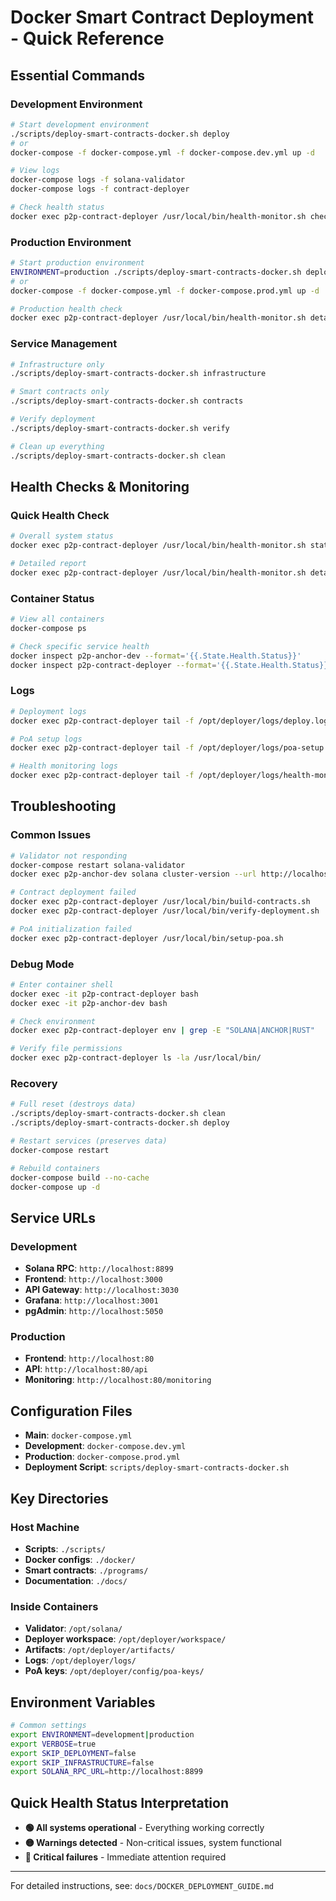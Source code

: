 # Docker Smart Contract Deployment - Quick Reference

## Essential Commands

### Development Environment
```bash
# Start development environment
./scripts/deploy-smart-contracts-docker.sh deploy
# or
docker-compose -f docker-compose.yml -f docker-compose.dev.yml up -d

# View logs
docker-compose logs -f solana-validator
docker-compose logs -f contract-deployer

# Check health status
docker exec p2p-contract-deployer /usr/local/bin/health-monitor.sh check
```

### Production Environment
```bash
# Start production environment
ENVIRONMENT=production ./scripts/deploy-smart-contracts-docker.sh deploy
# or
docker-compose -f docker-compose.yml -f docker-compose.prod.yml up -d

# Production health check
docker exec p2p-contract-deployer /usr/local/bin/health-monitor.sh detailed
```

### Service Management
```bash
# Infrastructure only
./scripts/deploy-smart-contracts-docker.sh infrastructure

# Smart contracts only
./scripts/deploy-smart-contracts-docker.sh contracts

# Verify deployment
./scripts/deploy-smart-contracts-docker.sh verify

# Clean up everything
./scripts/deploy-smart-contracts-docker.sh clean
```

## Health Checks & Monitoring

### Quick Health Check
```bash
# Overall system status
docker exec p2p-contract-deployer /usr/local/bin/health-monitor.sh status

# Detailed report
docker exec p2p-contract-deployer /usr/local/bin/health-monitor.sh detailed
```

### Container Status
```bash
# View all containers
docker-compose ps

# Check specific service health
docker inspect p2p-anchor-dev --format='{{.State.Health.Status}}'
docker inspect p2p-contract-deployer --format='{{.State.Health.Status}}'
```

### Logs
```bash
# Deployment logs
docker exec p2p-contract-deployer tail -f /opt/deployer/logs/deploy.log

# PoA setup logs
docker exec p2p-contract-deployer tail -f /opt/deployer/logs/poa-setup.log

# Health monitoring logs
docker exec p2p-contract-deployer tail -f /opt/deployer/logs/health-monitor.log
```

## Troubleshooting

### Common Issues
```bash
# Validator not responding
docker-compose restart solana-validator
docker exec p2p-anchor-dev solana cluster-version --url http://localhost:8899

# Contract deployment failed
docker exec p2p-contract-deployer /usr/local/bin/build-contracts.sh
docker exec p2p-contract-deployer /usr/local/bin/verify-deployment.sh

# PoA initialization failed
docker exec p2p-contract-deployer /usr/local/bin/setup-poa.sh
```

### Debug Mode
```bash
# Enter container shell
docker exec -it p2p-contract-deployer bash
docker exec -it p2p-anchor-dev bash

# Check environment
docker exec p2p-contract-deployer env | grep -E "SOLANA|ANCHOR|RUST"

# Verify file permissions
docker exec p2p-contract-deployer ls -la /usr/local/bin/
```

### Recovery
```bash
# Full reset (destroys data)
./scripts/deploy-smart-contracts-docker.sh clean
./scripts/deploy-smart-contracts-docker.sh deploy

# Restart services (preserves data)
docker-compose restart

# Rebuild containers
docker-compose build --no-cache
docker-compose up -d
```

## Service URLs

### Development
- **Solana RPC**: `http://localhost:8899`
- **Frontend**: `http://localhost:3000`
- **API Gateway**: `http://localhost:3030`
- **Grafana**: `http://localhost:3001`
- **pgAdmin**: `http://localhost:5050`

### Production
- **Frontend**: `http://localhost:80`
- **API**: `http://localhost:80/api`
- **Monitoring**: `http://localhost:80/monitoring`

## Configuration Files

- **Main**: `docker-compose.yml`
- **Development**: `docker-compose.dev.yml`
- **Production**: `docker-compose.prod.yml`
- **Deployment Script**: `scripts/deploy-smart-contracts-docker.sh`

## Key Directories

### Host Machine
- **Scripts**: `./scripts/`
- **Docker configs**: `./docker/`
- **Smart contracts**: `./programs/`
- **Documentation**: `./docs/`

### Inside Containers
- **Validator**: `/opt/solana/`
- **Deployer workspace**: `/opt/deployer/workspace/`
- **Artifacts**: `/opt/deployer/artifacts/`
- **Logs**: `/opt/deployer/logs/`
- **PoA keys**: `/opt/deployer/config/poa-keys/`

## Environment Variables

```bash
# Common settings
export ENVIRONMENT=development|production
export VERBOSE=true
export SKIP_DEPLOYMENT=false
export SKIP_INFRASTRUCTURE=false
export SOLANA_RPC_URL=http://localhost:8899
```

## Quick Health Status Interpretation

- **🟢 All systems operational** - Everything working correctly
- **🟡 Warnings detected** - Non-critical issues, system functional
- **🔴 Critical failures** - Immediate attention required

---
For detailed instructions, see: `docs/DOCKER_DEPLOYMENT_GUIDE.md`